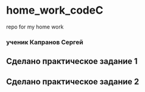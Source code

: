 # home_work_codeC
repo for my home work

### ученик Капранов Сергей

## Сделано практическое задание 1

## Сделано практическое задание 2